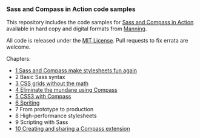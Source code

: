### Sass and Compass in Action code samples

This repository includes the code samples for [Sass and Compass in
Action][book] available in hard copy and digital formats from [Manning][book].

All code is released under the [MIT License][license]. Pull requests to fix errata are
welcome.

Chapters:

* [1 Sass and Compass make stylesheets fun again][ch1]
* 2 Basic Sass syntax
* [3 CSS grids without the math][ch3]
* [4 Eliminate the mundane using Compass][ch4]
* [5 CSS3 with Compass][ch5]
* [6 Spriting][ch6]
* 7 From prototype to production
* 8 High-performance stylesheets
* 9 Scripting with Sass
* [10 Creating and sharing a Compass extension][ch10]

[book]: http://www.manning.com/netherland/
[license]: LICENSE.md
[ch1]: chapter-01
[ch3]: chapter-03
[ch4]: chapter-04
[ch5]: chapter-05
[ch6]: chapter-06
[ch10]: chapter-10
